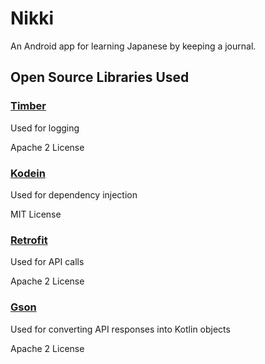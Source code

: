 # Nikki
An Android app for learning Japanese by keeping a journal.

## Open Source Libraries Used
### [Timber](https://github.com/JakeWharton/timber)
Used for logging

Apache 2 License

### [Kodein](https://github.com/Kodein-Framework/Kodein-DI)
Used for dependency injection

MIT License

### [Retrofit](https://github.com/square/retrofit)
Used for API calls

Apache 2 License

### [Gson](https://github.com/google/gson)
Used for converting API responses into Kotlin objects

Apache 2 License
